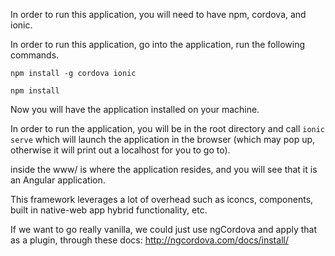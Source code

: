 In order to run this application, you will need to have npm, cordova, and ionic.

In order to run this application, go into the application, run the following commands.

`npm install -g cordova ionic`

`npm install`

Now you will have the application installed on your machine.

In order to run the application, you will be in the root directory and call `ionic serve` which will launch the application in the browser (which may pop up, otherwise it will print out a localhost for you to go to).

inside the www/ is where the application resides, and you will see that it is an Angular application.

This framework leverages a lot of overhead such as iconcs, components, built in native-web app hybrid functionality, etc.

If we want to go really vanilla, we could just use ngCordova and apply that as a plugin, through these docs: http://ngcordova.com/docs/install/
